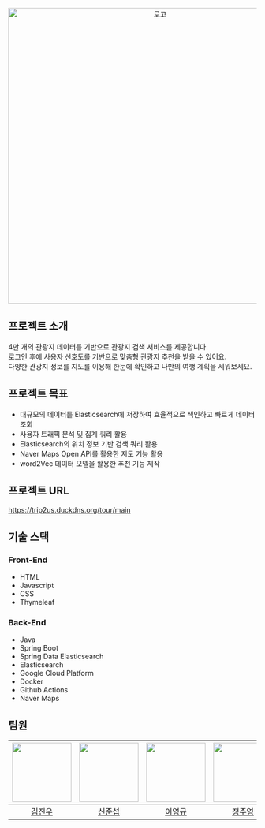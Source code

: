 <p align="center">
<img src="https://github.com/user-attachments/assets/b4e26227-4af6-41f8-9715-0fc2c109fd1d" alt="로고" width="600px"/>
</p>

## 프로젝트 소개

4만 개의 관광지 데이터를 기반으로 관광지 검색 서비스를 제공합니다.  
로그인 후에 사용자 선호도를 기반으로 맞춤형 관광지 추천을 받을 수 있어요.  
다양한 관광지 정보를 지도를 이용해 한눈에 확인하고 나만의 여행 계획을 세워보세요.

## 프로젝트 목표

- 대규모의 데이터를 Elasticsearch에 저장하여 효율적으로 색인하고 빠르게 데이터 조회
- 사용자 트래픽 분석 및 집계 쿼리 활용
- Elasticsearch의 위치 정보 기반 검색 쿼리 활용
- Naver Maps Open API를 활용한 지도 기능 활용
- word2Vec 데이터 모델을 활용한 추천 기능 제작

## 프로젝트 URL
https://trip2us.duckdns.org/tour/main


## 기술 스택


### Front-End

- HTML
- Javascript
- CSS
- Thymeleaf

### Back-End

- Java
- Spring Boot
- Spring Data Elasticsearch
- Elasticsearch
- Google Cloud Platform
- Docker
- Github Actions
- Naver Maps

## 팀원


| <img src="https://avatars.githubusercontent.com/u/87473656?v=4" width="120px" max-height="120px"> | <img src="https://avatars.githubusercontent.com/u/57559288?v=4" width="120px" max-height="120px"> | <img src="https://avatars.githubusercontent.com/u/38491312?v=4" width="120px" max-height="120px"> |    <img src="https://avatars.githubusercontent.com/u/113237476?v=4" width="120px" max-height="120px">    |
|:-------------------------------------------------------------------------------------------------:|:-------------------------------------------------------------------------------------------------:|:-------------------------------------------------------------------------------------------------------------------------------------:|:----------------------------------------------------------------------------------------------------------------------------------:|
|                                [김진우](https://github.com/Laon0125)                                 |                                 [신준섭](https://github.com/jsjseop)                                 |                                                  [이영규](https://github.com/mafatofu)                                                   |                                               [정주영](https://github.com/wjdwndudghlw)                                               |
